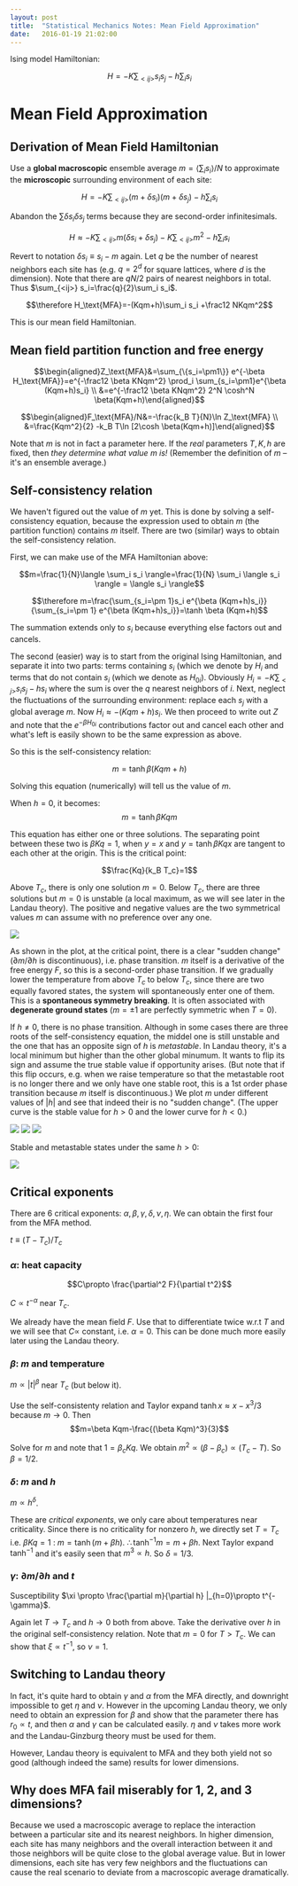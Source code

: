 ```yaml
---
layout: post
title:  "Statistical Mechanics Notes: Mean Field Approximation"
date:   2016-01-19 21:02:00
---
```




Ising model Hamiltonian:

$$ H=-K\sum_{<ij>}s_i s_j - h\sum_i s_i$$

# Mean Field Approximation


## Derivation of Mean Field Hamiltonian

Use a __global macroscopic__ ensemble average $m=\langle \sum_i s_i \rangle/N$ to approximate the __microscopic__ surrounding environment of each site:

$$H=-K\sum_{<ij>} (m+\delta s_i)(m+\delta s_j) - h\sum_i s_i$$

Abandon the $\sum \delta s_i \delta s_j$ terms because they are second-order infinitesimals.

$$H\approx -K\sum_{<ij>} m(\delta s_i+\delta s_j) - K\sum_{<ij>}m^2 - h\sum_i s_i$$

Revert to notation $\delta s_i \equiv s_i-m$ again. Let $q$ be the number of nearest neighbors each site has (e.g. $q=2^d$ for square lattices, where $d$ is the dimension). Note that there are $qN/2$ pairs of nearest neighbors in total. Thus $\sum_{<ij>} s_i=\frac{q}{2}\sum_i s_i$. 

$$\therefore H_\text{MFA}=-(Kqm+h)\sum_i s_i +\frac12 NKqm^2$$

This is our mean field Hamiltonian.

## Mean field partition function and free energy

$$\begin{aligned}Z_\text{MFA}&=\sum_{\{s_i=\pm1\}} e^{-\beta H_\text{MFA}}=e^{-\frac12 \beta KNqm^2} \prod_i \sum_{s_i=\pm1}e^{\beta (Kqm+h)s_i} \\ &=e^{-\frac12 \beta KNqm^2} 2^N \cosh^N \beta(Kqm+h)\end{aligned}$$

$$\begin{aligned}F_\text{MFA}/N&=-\frac{k_B T}{N}\ln Z_\text{MFA} \\ &=\frac{Kqm^2}{2} -k_B T\ln [2\cosh \beta(Kqm+h)]\end{aligned}$$

Note that $m$ is not in fact a parameter here. If the _real_ parameters $T, K, h$ are fixed, then _they determine what value $m$ is!_ (Remember the definition of $m$ – it's an ensemble average.)

## Self-consistency relation

We haven't figured out the value of $m$ yet. This is done by solving a self-consistency equation, because the expression used to obtain $m$ (the partition function) contains $m$ itself. There are two (similar) ways to obtain the self-consistency relation.

First, we can make use of the MFA Hamiltonian above:

$$m=\frac{1}{N}\langle \sum_i s_i \rangle=\frac{1}{N} \sum_i \langle s_i \rangle = \langle s_i \rangle$$

$$\therefore m=\frac{\sum_{s_i=\pm 1}s_i e^{\beta (Kqm+h)s_i}}{\sum_{s_i=\pm 1} e^{\beta (Kqm+h)s_i}}=\tanh \beta (Kqm+h)$$

The summation extends only to $s_i$ because everything else factors out and cancels.

The second (easier) way is to start from the original Ising Hamiltonian, and separate it into two parts: terms containing $s_i$ (which we denote by $H_i$ and terms that do not contain $s_i$ (which we denote as $H_{0i}$). Obviously $H_i=-K\sum_{<j>}s_i s_j -hs_i$ where the sum is over the $q$ nearest neighbors of $i$. Next, neglect the fluctuations of the surrounding environment: replace each $s_j$ with a global average $m$. Now $H_i \approx -(Kqm+h)s_i$. We then proceed to write out $Z$ and note that the $e^{-\beta H_{0i}}$ contributions factor out and cancel each other and what's left is easily shown to be the same expression as above.

So this is the self-consistency relation:

$$m=\tanh \beta(Kqm+h)$$


Solving this equation (numerically) will tell us the value of $m$.

When $h=0$, it becomes:
$$m=\tanh \beta Kqm$$

This equation has either one or three solutions. The separating point between these two is $\beta Kq=1$, when $y=x$ and $y=\tanh \beta Kqx$ are tangent to each other at the origin. This is the critical point:

$$\frac{Kq}{k_B T_c}=1$$



Above $T_c$, there is only one solution $m=0$. Below $T_c$, there are three solutions but $m=0$ is unstable (a local maximum, as we will see later in the Landau theory). The positive and negative values are the two symmetrical values $m$ can assume with no preference over any one.

![](/_images/B=0.svg)

As shown in the plot, at the critical point, there is a clear "sudden change" ($\partial m/\partial h$ is discontinuous), i.e. phase transition. $m$ itself is a derivative of the free energy $F$, so this is a second-order phase transition. If we gradually lower the temperature from above $T_c$ to below $T_c$, since there are two equally favored states, the system will spontaneously enter one of them. This is a __spontaneous symmetry breaking__. It is often associated with __degenerate ground states__ ($m=\pm1$ are perfectly symmetric when $T=0$).

If $h\ne 0$, there is no phase transition. Although in some cases there are three roots of the self-consistency equation, the middel one is still unstable and the one that has an opposite sign of $h$ is _metastable_. In Landau theory, it's a local minimum but higher than the other global minumum. It wants to flip its sign and assume the true stable value if opportunity arises. (But note that if this flip occurs, e.g. when we raise temperature so that the metastable root is no longer there and we only have one stable root, this is a 1st order phase transition because $m$ itself is discontinuous.) We plot $m$ under different values of $|h|$ and see that indeed their is no "sudden change". (The upper curve is the stable value for $h>0$ and the lower curve for $h<0$.)

![](/_images/B=1e-3.svg)
![](/_images/B=1e-1.svg)
![](/_images/B=10.svg)

Stable and metastable states under the same $h>0$:

![](/_images/metastable.svg)

## Critical exponents

There are 6 critical exponents: $\alpha, \beta, \gamma, \delta,\nu, \eta$. We can obtain the first four from the MFA method. 

$t\equiv (T-T_c)/T_c$

### $\alpha$: heat capacity

$$C\propto \frac{\partial^2 F}{\partial t^2}$$

$C \propto t^{-\alpha}$ near $T_c$.

We already have the mean field $F$. Use that to differentiate twice w.r.t $T$ and we will see that $C \propto$ constant, i.e. $\alpha=0$. This can be done much more easily later using the Landau theory.

### $\beta$: $m$ and temperature

$m\propto |t|^{\beta}$ near $T_c$ (but below it).

Use the self-consistenty relation and Taylor expand $\tanh x \approx x-x^3/3$ because $m \rightarrow 0$. Then 
$$m=\beta Kqm-\frac{(\beta Kqm)^3}{3}$$

Solve for $m$ and note that $1=\beta_c Kq$. We obtain $m^2\propto (\beta-\beta_c) \propto (T_c-T)$. So $\beta=1/2$.




### $\delta$: $m$ and $h$
$m\propto h^{\delta}$.

These are _critical exponents_, we only care about temperatures near criticality. Since there is no criticality for nonzero $h$, we directly set $T=T_c$ i.e. $\beta Kq=1$ : $m=\tanh (m+\beta h)$. $\therefore \tanh^{-1} m =m+\beta h$. Next Taylor expand $\tanh^{-1}$ and it's easily seen that $m^3\propto h$. So $\delta=1/3$.

### $\gamma$: $\partial m/\partial h$ and $t$

Susceptibility $\xi \propto \frac{\partial m}{\partial h} |_{h=0}\propto t^{-\gamma}$.

Again let $T\rightarrow T_c$ and $h\rightarrow 0$ both from above. Take the derivative over $h$ in the original self-consistency relation. Note that $m=0$ for $T>T_c$. We can show that $\xi \propto t^{-1}$, so $\nu=1$.

## Switching to Landau theory

In fact, it's quite hard to obtain $\gamma$ and $\alpha$ from the MFA directly, and downright impossible to get $\eta$ and $\nu$. However in the upcoming Landau theory, we only need to obtain an expression for $\beta$ and show that the parameter there has $r_0 \propto t$, and then $\alpha$ and $\gamma$ can be calculated easily. $\eta$ and $\nu$ takes more work and the Landau-Ginzburg theory must be used for them.

However, Landau theory is equivalent to MFA and they both yield not so good (although indeed the same) results for lower dimensions.

## Why does MFA fail miserably for 1, 2, and 3 dimensions?

Because we used a macroscopic average to replace the interaction between a particular site and its nearest neighbors. In higher dimension, each site has many neighbors and the overall interaction between it and those neighbors will be quite close to the global average value. But in lower dimensions, each site has very few neighbors and the fluctuations can cause the real scenario to deviate from a macroscopic average dramatically.





<script type="text/x-mathjax-config">
if (typeof MathJaxListener !== 'undefined') {
  MathJax.Hub.Register.StartupHook('End', function () {
    MathJaxListener.invokeCallbackForKey_('End');
  });
}
</script>
<script type="text/javascript" src="https://cdn.mathjax.org/mathjax/latest/MathJax.js?config=TeX-AMS-MML_HTMLorMML"></script>
